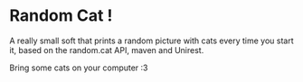 Random Cat !
=====================

A really small soft that prints a random picture with cats every time you start it, based on the random.cat API, maven and Unirest.

Bring some cats on your computer :3